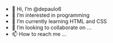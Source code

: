 - 👋 Hi, I’m @depaulo6
- 👀 I’m interested in programming
- 🌱 I’m currently learning HTML and CSS
- 💞️ I’m looking to collaborate on ...
- 📫 How to reach me ...

<!---
depaulo6/depaulo6 is a ✨ special ✨ repository because its `README.md` (this file) appears on your GitHub profile.
You can click the Preview link to take a look at your changes.
--->
